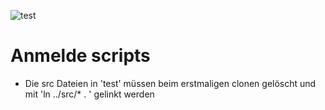 ![test](https://github.com/Samhuw8a/Anmelde-server/actions/workflows/tests.yml/badge.svg)
# Anmelde scripts

- Die src Dateien in 'test' müssen beim erstmaligen clonen gelöscht und mit 'ln ../src/* . ' gelinkt werden
